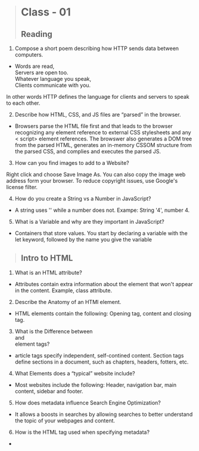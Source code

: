 ># Class - 01  
>## Reading

1. Compose a short poem describing how HTTP sends data between computers.  

* Words are read,  
Servers are open too.  
Whatever language you speak,  
Clients communicate with you.

In other words HTTP defines the language for clients and servers to speak to each other.  

2. Describe how HTML, CSS, and JS files are “parsed” in the browser.  

* Browsers parse the HTML file first and that leads to the browser recognizing any element reference to external CSS stylesheets and any < script> element references.  The browswer also generates a DOM tree from the parsed HTML, generates an in-memory CSSOM structure from the parsed CSS, and complies and executes the parsed JS.  

3. How can you find images to add to a Website?  

Right click and choose Save Image As.  You can also copy the image web address form your browser.  To reduce copyright issues, use Google's license filter.  

4. How do you create a String vs a Number in JavaScript?

* A string uses '' while a number does not.  Exampe: String '4', number 4.  

5. What is a Variable and why are they important in JavaScript?  

* Containers that store values.  You start by declaring a variable with the let keyword, followed by the name you give the variable

>## Intro to HTML 

1. What is an HTML attribute? 

* Attributes contain extra information about the element that won't appear in the content.  Example, class attribute. 

2. Describe the Anatomy of an HTMl element. 

* HTML elements contain the following:  Opening tag, content and closing tag. 

3. What is the Difference between <article> and <section> element tags?

* article tags specify independent, self-contined content.  Section tags define sections in a document, such as chapters, headers, fotters, etc.  

4. What Elements does a “typical” website include? 

* Most websites include the following:  Header, navigation bar, main content, sidebar and footer. 

5. How does metadata influence Search Engine Optimization?

* It allows a boosts in searches by allowing searches to better understand the topic of your webpages and content.  

6. How is the <meta> HTML tag used when specifying metadata?

* 